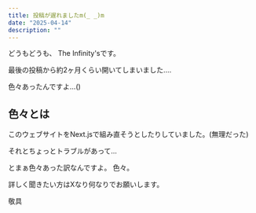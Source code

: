 ```yaml
---
title: 投稿が遅れましたm(_ _)m
date: "2025-04-14"
description: ""
---
```



どうもどうも、 The Infinity'sです。

最後の投稿から約2ヶ月くらい開いてしまいました....

色々あったんですよ...()

## 色々とは

このウェブサイトをNext.jsで組み直そうとしたりしていました。(無理だった)

それとちょっとトラブルがあって...

とまぁ色々あった訳なんですよ。
色々。

詳しく聞きたい方はXなり何なりでお願いします。

敬具
